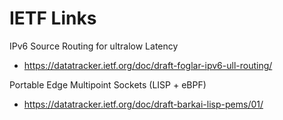 # IETF Links

IPv6 Source Routing for ultralow Latency
- https://datatracker.ietf.org/doc/draft-foglar-ipv6-ull-routing/

Portable Edge Multipoint Sockets (LISP + eBPF)
- https://datatracker.ietf.org/doc/draft-barkai-lisp-pems/01/
